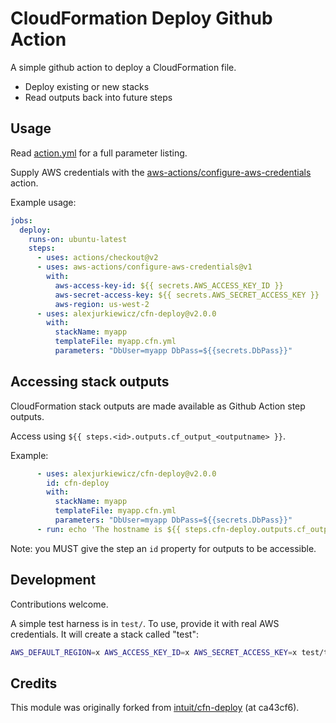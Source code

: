 # CloudFormation Deploy Github Action

A simple github action to deploy a CloudFormation file.

* Deploy existing or new stacks
* Read outputs back into future steps

## Usage

Read [action.yml](action.yml) for a full parameter listing.

Supply AWS credentials with the [aws-actions/configure-aws-credentials](https://github.com/aws-actions/configure-aws-credentials) action.

Example usage:

```yaml
jobs:
  deploy:
    runs-on: ubuntu-latest
    steps:
      - uses: actions/checkout@v2
      - uses: aws-actions/configure-aws-credentials@v1
        with:
          aws-access-key-id: ${{ secrets.AWS_ACCESS_KEY_ID }}
          aws-secret-access-key: ${{ secrets.AWS_SECRET_ACCESS_KEY }}
          aws-region: us-west-2
      - uses: alexjurkiewicz/cfn-deploy@v2.0.0
        with:
          stackName: myapp
          templateFile: myapp.cfn.yml
          parameters: "DbUser=myapp DbPass=${{secrets.DbPass}}"
```

## Accessing stack outputs

CloudFormation stack outputs are made available as Github Action step outputs.

Access using `${{ steps.<id>.outputs.cf_output_<outputname> }}`.

Example:

```yaml
      - uses: alexjurkiewicz/cfn-deploy@v2.0.0
        id: cfn-deploy
        with:
          stackName: myapp
          templateFile: myapp.cfn.yml
          parameters: "DbUser=myapp DbPass=${{secrets.DbPass}}"
      - run: echo 'The hostname is ${{ steps.cfn-deploy.outputs.cf_output_Hostname }}'

```

Note: you MUST give the step an `id` property for outputs to be accessible.

## Development

Contributions welcome.

A simple test harness is in `test/`. To use, provide it with real AWS credentials. It will create a stack called "test":

```sh
AWS_DEFAULT_REGION=x AWS_ACCESS_KEY_ID=x AWS_SECRET_ACCESS_KEY=x test/test.sh
```

## Credits

This module was originally forked from [intuit/cfn-deploy](https://github.com/intuit/cfn-deploy) (at
ca43cf6).
